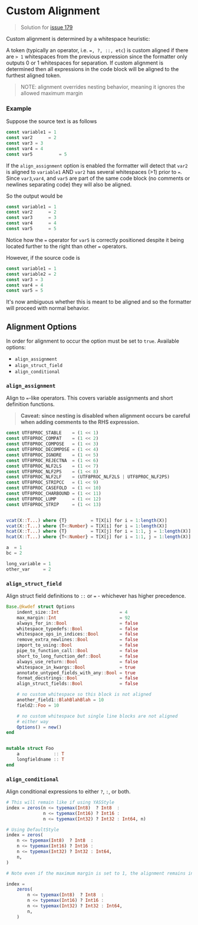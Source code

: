 # Custom Alignment

> Solution for [issue 179](https://github.com/domluna/JuliaFormatter.jl/issues/179)

Custom alignment is determined by a whitespace heuristic:

A token (typically an operator, i.e. `=, ?, ::, etc`) is custom aligned if there are 
`> 1` whitespaces from the previous expression since the formatter only outputs 
0 or 1 whitespaces for separation. If custom alignment is determined then all
expressions in the code block will be aligned to the furthest aligned token.

> NOTE: alignment overrides nesting behavior, meaning it ignores the allowed maximum margin

### Example

Suppose the source text is as follows

```julia
const variable1 = 1
const var2      = 2
const var3 = 3
const var4 = 4
const var5          = 5
```

If the `align_assignment` option is enabled the formatter will detect that `var2`
is aligned to `variable1` AND `var2` has several whitespaces (>1) prior to
`=`. Since `var3`,`var4`, and `var5` are part of the same code block (no comments
or newlines separating code) they will also be aligned.

So the output would be

```julia
const variable1 = 1
const var2      = 2
const var3      = 3
const var4      = 4
const var5      = 5
```

Notice how the `=` operator for `var5` is correctly positioned
despite it being located further to the right than other `=` operators.

However, if the source code is

```julia
const variable1 = 1
const variable2 = 2
const var3 = 3
const var4 = 4
const var5 = 5
```

It's now ambiguous whether this is meant to be aligned and so the formatter will
proceed with normal behavior.

## Alignment Options

In order for alignment to occur the option must be set to `true`. Available options:

- `align_assignment`
- `align_struct_field`
- `align_conditional`

### `align_assignment`

Align to `=`-like operators. This covers variable assignments and short definition functions.

> **Caveat: since nesting is disabled when alignment occurs be careful when adding comments to the RHS expression.**

```julia
const UTF8PROC_STABLE    = (1 << 1)
const UTF8PROC_COMPAT    = (1 << 2)
const UTF8PROC_COMPOSE   = (1 << 3)
const UTF8PROC_DECOMPOSE = (1 << 4)
const UTF8PROC_IGNORE    = (1 << 5)
const UTF8PROC_REJECTNA  = (1 << 6)
const UTF8PROC_NLF2LS    = (1 << 7)
const UTF8PROC_NLF2PS    = (1 << 8)
const UTF8PROC_NLF2LF    = (UTF8PROC_NLF2LS | UTF8PROC_NLF2PS)
const UTF8PROC_STRIPCC   = (1 << 9)
const UTF8PROC_CASEFOLD  = (1 << 10)
const UTF8PROC_CHARBOUND = (1 << 11)
const UTF8PROC_LUMP      = (1 << 12)
const UTF8PROC_STRIP     = (1 << 13)


vcat(X::T...) where {T}         = T[X[i] for i = 1:length(X)]
vcat(X::T...) where {T<:Number} = T[X[i] for i = 1:length(X)]
hcat(X::T...) where {T}         = T[X[j] for i = 1:1, j = 1:length(X)]
hcat(X::T...) where {T<:Number} = T[X[j] for i = 1:1, j = 1:length(X)]

a  = 1
bc = 2

long_variable = 1
other_var     = 2
```

### `align_struct_field`

Align struct field definitions to `::` or `=` - whichever has higher precedence.

```julia
Base.@kwdef struct Options
    indent_size::Int                       = 4
    max_margin::Int                        = 92
    always_for_in::Bool                    = false
    whitespace_typedefs::Bool              = false
    whitespace_ops_in_indices::Bool        = false
    remove_extra_newlines::Bool            = false
    import_to_using::Bool                  = false
    pipe_to_function_call::Bool            = false
    short_to_long_function_def::Bool       = false
    always_use_return::Bool                = false
    whitespace_in_kwargs::Bool             = true
    annotate_untyped_fields_with_any::Bool = true
    format_docstrings::Bool                = false
    align_struct_fields::Bool              = false

    # no custom whitespace so this block is not aligned
    another_field1::BlahBlahBlah = 10
    field2::Foo = 10

    # no custom whitespace but single line blocks are not aligned
    # either way
    Options() = new()
end


mutable struct Foo
    a             :: T
    longfieldname :: T
end
```

### `align_conditional`

Align conditional expressions to either `?`, `:`, or both.

```julia
# This will remain like if using YASStyle
index = zeros(n <= typemax(Int8)  ? Int8  :
              n <= typemax(Int16) ? Int16 :
              n <= typemax(Int32) ? Int32 : Int64, n)

# Using DefaultStyle
index = zeros(
    n <= typemax(Int8)  ? Int8  :
    n <= typemax(Int16) ? Int16 :
    n <= typemax(Int32) ? Int32 : Int64,
    n,
)

# Note even if the maximum margin is set to 1, the alignment remains intact

index = 
    zeros(
        n <= typemax(Int8)  ? Int8  :
        n <= typemax(Int16) ? Int16 :
        n <= typemax(Int32) ? Int32 : Int64,
        n,
    )

```
